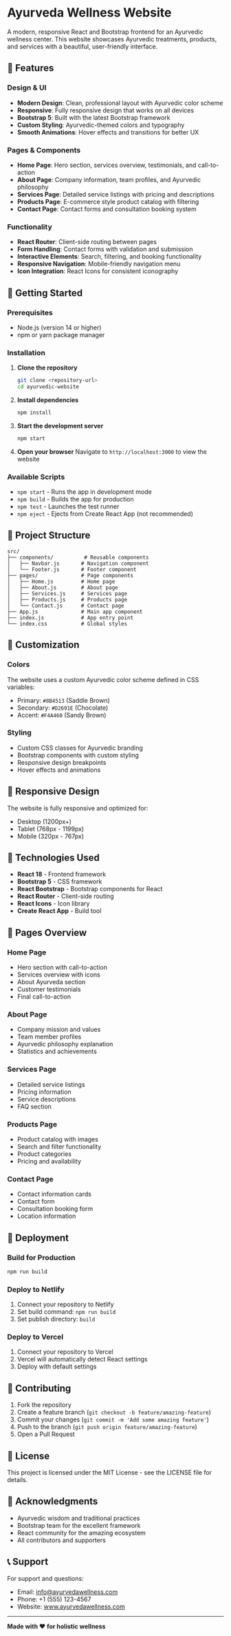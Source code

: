 # Ayurveda Wellness Website

A modern, responsive React and Bootstrap frontend for an Ayurvedic wellness center. This website showcases Ayurvedic treatments, products, and services with a beautiful, user-friendly interface.

## 🌿 Features

### Design & UI
- **Modern Design**: Clean, professional layout with Ayurvedic color scheme
- **Responsive**: Fully responsive design that works on all devices
- **Bootstrap 5**: Built with the latest Bootstrap framework
- **Custom Styling**: Ayurvedic-themed colors and typography
- **Smooth Animations**: Hover effects and transitions for better UX

### Pages & Components
- **Home Page**: Hero section, services overview, testimonials, and call-to-action
- **About Page**: Company information, team profiles, and Ayurvedic philosophy
- **Services Page**: Detailed service listings with pricing and descriptions
- **Products Page**: E-commerce style product catalog with filtering
- **Contact Page**: Contact forms and consultation booking system

### Functionality
- **React Router**: Client-side routing between pages
- **Form Handling**: Contact forms with validation and submission
- **Interactive Elements**: Search, filtering, and booking functionality
- **Responsive Navigation**: Mobile-friendly navigation menu
- **Icon Integration**: React Icons for consistent iconography

## 🚀 Getting Started

### Prerequisites
- Node.js (version 14 or higher)
- npm or yarn package manager

### Installation

1. **Clone the repository**
   ```bash
   git clone <repository-url>
   cd ayurvedic-website
   ```

2. **Install dependencies**
   ```bash
   npm install
   ```

3. **Start the development server**
   ```bash
   npm start
   ```

4. **Open your browser**
   Navigate to `http://localhost:3000` to view the website

### Available Scripts

- `npm start` - Runs the app in development mode
- `npm build` - Builds the app for production
- `npm test` - Launches the test runner
- `npm eject` - Ejects from Create React App (not recommended)

## 📁 Project Structure

```
src/
├── components/          # Reusable components
│   ├── Navbar.js       # Navigation component
│   └── Footer.js       # Footer component
├── pages/              # Page components
│   ├── Home.js         # Home page
│   ├── About.js        # About page
│   ├── Services.js     # Services page
│   ├── Products.js     # Products page
│   └── Contact.js      # Contact page
├── App.js              # Main app component
├── index.js            # App entry point
└── index.css           # Global styles
```

## 🎨 Customization

### Colors
The website uses a custom Ayurvedic color scheme defined in CSS variables:
- Primary: `#8B4513` (Saddle Brown)
- Secondary: `#D2691E` (Chocolate)
- Accent: `#F4A460` (Sandy Brown)

### Styling
- Custom CSS classes for Ayurvedic branding
- Bootstrap components with custom styling
- Responsive design breakpoints
- Hover effects and animations

## 📱 Responsive Design

The website is fully responsive and optimized for:
- Desktop (1200px+)
- Tablet (768px - 1199px)
- Mobile (320px - 767px)

## 🔧 Technologies Used

- **React 18** - Frontend framework
- **Bootstrap 5** - CSS framework
- **React Bootstrap** - Bootstrap components for React
- **React Router** - Client-side routing
- **React Icons** - Icon library
- **Create React App** - Build tool

## 📄 Pages Overview

### Home Page
- Hero section with call-to-action
- Services overview with icons
- About Ayurveda section
- Customer testimonials
- Final call-to-action

### About Page
- Company mission and values
- Team member profiles
- Ayurvedic philosophy explanation
- Statistics and achievements

### Services Page
- Detailed service listings
- Pricing information
- Service descriptions
- FAQ section

### Products Page
- Product catalog with images
- Search and filter functionality
- Product categories
- Pricing and availability

### Contact Page
- Contact information cards
- Contact form
- Consultation booking form
- Location information

## 🚀 Deployment

### Build for Production
```bash
npm run build
```

### Deploy to Netlify
1. Connect your repository to Netlify
2. Set build command: `npm run build`
3. Set publish directory: `build`

### Deploy to Vercel
1. Connect your repository to Vercel
2. Vercel will automatically detect React settings
3. Deploy with default settings

## 🤝 Contributing

1. Fork the repository
2. Create a feature branch (`git checkout -b feature/amazing-feature`)
3. Commit your changes (`git commit -m 'Add some amazing feature'`)
4. Push to the branch (`git push origin feature/amazing-feature`)
5. Open a Pull Request

## 📝 License

This project is licensed under the MIT License - see the LICENSE file for details.

## 🙏 Acknowledgments

- Ayurvedic wisdom and traditional practices
- Bootstrap team for the excellent framework
- React community for the amazing ecosystem
- All contributors and supporters

## 📞 Support

For support and questions:
- Email: info@ayurvedawellness.com
- Phone: +1 (555) 123-4567
- Website: www.ayurvedawellness.com

---

**Made with ❤️ for holistic wellness** 